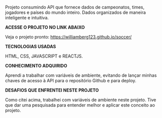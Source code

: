 Projeto consumindo API que fornece dados de campeonatos, times, jogadores e países do mundo inteiro. Dados organizados de maneira inteligente e intuitiva.

**ACESSE O PROJETO NO LINK ABAIXO**

Veja o projeto pronto: https://williamberg123.github.io/soccer/

**TECNOLOGIAS USADAS**

HTML, CSS, JAVASCRIPT e REACTJS.

**CONHECIMENTO ADQUIRIDO**

Aprendi a trabalhar com variáveis de ambiente, evitando de lançar minhas chaves de acesso à API para o repositório Github e para deploy.

**DESAFIOS QUE ENFRENTEI NESTE PROJETO**

Como citei acima, trabalhei com variáveis de ambiente neste projeto. Tive que dar uma pesquisada para entender melhor e aplicar este conceito ao projeto.
